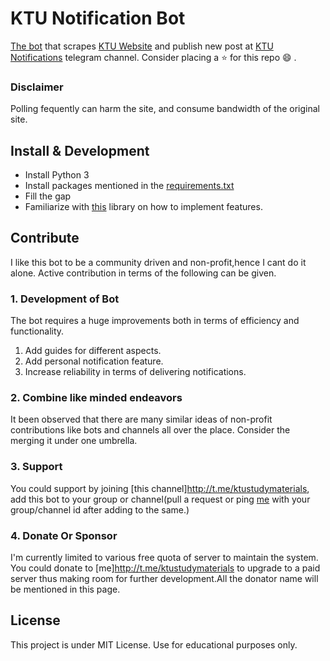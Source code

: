 # KTU Notification Bot
[The bot]() that scrapes [KTU Website](https://ktu.edu.in/eu/core/announcements.htm) and publish new post at [KTU Notifications](https://t.me/KTU_RC/) telegram channel. Consider placing a :star: for this repo :smile: .

### Disclaimer
Polling fequently can harm the site, and consume bandwidth of the original site.

## Install & Development 
* Install Python 3
* Install packages mentioned in the [requirements.txt](requirements.txt)
* Fill the gap 
* Familiarize with [this](https://github.com/python-telegram-bot/python-telegram-bot) library on how to implement features.

## Contribute
 I like this bot to be a community driven and non-profit,hence I cant do it alone. Active contribution in terms of the following can be given.
 
  ### 1. Development of Bot
  The bot requires a huge improvements both in terms of efficiency and functionality.
  
  1. Add guides for different aspects.
  2. Add personal notification feature.
  3. Increase reliability in terms of delivering notifications.

  ### 2. Combine like minded endeavors 
  It been observed that there are many similar ideas of non-profit contributions like bots and channels all over the place. Consider the merging it under one umbrella.
  ### 3. Support 
  You could support by joining [this channel]http://t.me/ktustudymaterials, add this bot to your group or channel(pull a request or ping [me](https://t.me/tupio) with your group/channel id after adding to the same.)
  ### 4. Donate Or Sponsor
   I'm currently limited to various free quota of server to maintain the system. You could donate to [me]http://t.me/ktustudymaterials to upgrade to a paid server thus making room for further development.All the donator name will be mentioned in this page.
   
## License 
 This project is under MIT License.
 Use for educational purposes only.
